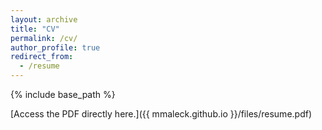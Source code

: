```yaml
---
layout: archive
title: "CV"
permalink: /cv/
author_profile: true
redirect_from:
  - /resume
---
```


{% include base_path %}

[Access the PDF directly here.]({{ mmaleck.github.io }}/files/resume.pdf)
